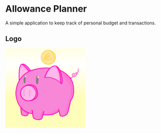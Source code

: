 # Allowance Planner
A simple application to keep track of personal budget and transactions.

## Logo
<img alt="Allowance Planner logo" src="Logo.png" width="250"/>
